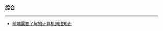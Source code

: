 ### 综合
---

- [前端需要了解的计算机网络知识](https://juejin.im/post/5e5c65fc6fb9a07cd00d8838?utm_source=gold_browser_extension)